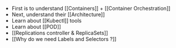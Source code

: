 - First is to understand [[Containers]] + [[Container Orchestration]]
- Next, understand their [[Architecture]]
- Learn about [[Kubectl]] tools
- Learn about [[POD]]
- [[Replications controller & ReplicaSets]]
- [[Why do we need Labels and Selectors ?]]




